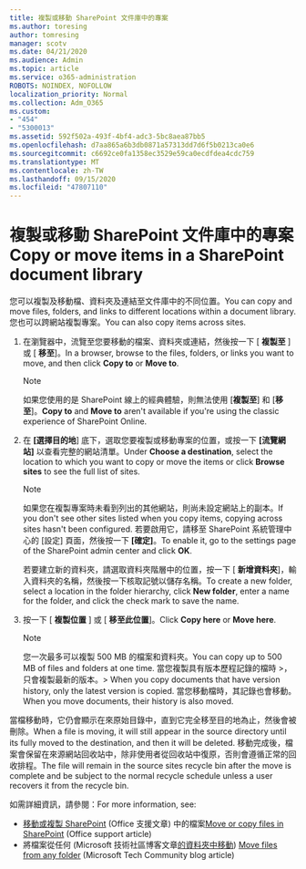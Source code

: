 ```yaml
---
title: 複製或移動 SharePoint 文件庫中的專案
ms.author: toresing
author: tomresing
manager: scotv
ms.date: 04/21/2020
ms.audience: Admin
ms.topic: article
ms.service: o365-administration
ROBOTS: NOINDEX, NOFOLLOW
localization_priority: Normal
ms.collection: Adm_O365
ms.custom:
- "454"
- "5300013"
ms.assetid: 592f502a-493f-4bf4-adc3-5bc8aea87bb5
ms.openlocfilehash: d7aa865a6b3db0871a57313dd7d6f5b0213ca0e6
ms.sourcegitcommit: c6692ce0fa1358ec3529e59ca0ecdfdea4cdc759
ms.translationtype: MT
ms.contentlocale: zh-TW
ms.lasthandoff: 09/15/2020
ms.locfileid: "47807110"
---
```

# <a name="copy-or-move-items-in-a-sharepoint-document-library"></a><span data-ttu-id="9403e-102">複製或移動 SharePoint 文件庫中的專案</span><span class="sxs-lookup"><span data-stu-id="9403e-102">Copy or move items in a SharePoint document library</span></span>

<span data-ttu-id="9403e-103">您可以複製及移動檔、資料夾及連結至文件庫中的不同位置。</span><span class="sxs-lookup"><span data-stu-id="9403e-103">You can copy and move files, folders, and links to different locations within a document library.</span></span> <span data-ttu-id="9403e-104">您也可以跨網站複製專案。</span><span class="sxs-lookup"><span data-stu-id="9403e-104">You can also copy items across sites.</span></span> 
  
1. <span data-ttu-id="9403e-105">在瀏覽器中，流覽至您要移動的檔案、資料夾或連結，然後按一下 [ **複製至** ] 或 [ **移至**]。</span><span class="sxs-lookup"><span data-stu-id="9403e-105">In a browser, browse to the files, folders, or links you want to move, and then click **Copy to** or **Move to**.</span></span>

    > [!NOTE]
    > <span data-ttu-id="9403e-106">如果您使用的是 SharePoint 線上的經典體驗，則無法使用 [**複製至**] 和 [**移至**]。</span><span class="sxs-lookup"><span data-stu-id="9403e-106">**Copy to** and **Move to** aren't available if you're using the classic experience of SharePoint Online.</span></span>
  
2. <span data-ttu-id="9403e-107">在 **[選擇目的地**] 底下，選取您要複製或移動專案的位置，或按一下 **[流覽網站]** 以查看完整的網站清單。</span><span class="sxs-lookup"><span data-stu-id="9403e-107">Under **Choose a destination**, select the location to which you want to copy or move the items or click **Browse sites** to see the full list of sites.</span></span>

    > [!NOTE]
    > <span data-ttu-id="9403e-108">如果您在複製專案時未看到列出的其他網站，則尚未設定網站上的副本。</span><span class="sxs-lookup"><span data-stu-id="9403e-108">If you don't see other sites listed when you copy items, copying across sites hasn't been configured.</span></span> <span data-ttu-id="9403e-109">若要啟用它，請移至 SharePoint 系統管理中心的 [設定] 頁面，然後按一下 **[確定]**。</span><span class="sxs-lookup"><span data-stu-id="9403e-109">To enable it, go to the settings page of the SharePoint admin center and click **OK**.</span></span>
  
    <span data-ttu-id="9403e-110">若要建立新的資料夾，請選取資料夾階層中的位置，按一下 [ **新增資料夾**]，輸入資料夾的名稱，然後按一下核取記號以儲存名稱。</span><span class="sxs-lookup"><span data-stu-id="9403e-110">To create a new folder, select a location in the folder hierarchy, click **New folder**, enter a name for the folder, and click the check mark to save the name.</span></span>

3. <span data-ttu-id="9403e-111">按一下 [ **複製位置** ] 或 [ **移至此位置**]。</span><span class="sxs-lookup"><span data-stu-id="9403e-111">Click **Copy here** or **Move here**.</span></span>

    > [!NOTE]
    > <span data-ttu-id="9403e-112">您一次最多可以複製 500 MB 的檔案和資料夾。</span><span class="sxs-lookup"><span data-stu-id="9403e-112">You can copy up to 500 MB of files and folders at one time.</span></span> <span data-ttu-id="9403e-113">當您複製具有版本歷程記錄的檔時 >，只會複製最新的版本。</span><span class="sxs-lookup"><span data-stu-id="9403e-113">>  When you copy documents that have version history, only the latest version is copied.</span></span> <span data-ttu-id="9403e-114">當您移動檔時，其記錄也會移動。</span><span class="sxs-lookup"><span data-stu-id="9403e-114">When you move documents, their history is also moved.</span></span>
  
 <span data-ttu-id="9403e-115">當檔移動時，它仍會顯示在來原始目錄中，直到它完全移至目的地為止，然後會被刪除。</span><span class="sxs-lookup"><span data-stu-id="9403e-115">When a file is moving, it will still appear in the source directory until its fully moved to the destination, and then it will be deleted.</span></span> <span data-ttu-id="9403e-116">移動完成後，檔案會保留在來源網站回收站中，除非使用者從回收站中復原，否則會遵循正常的回收排程。</span><span class="sxs-lookup"><span data-stu-id="9403e-116">The file will remain in the source sites recycle bin after the move is complete and be subject to the normal recycle schedule unless a user recovers it from the recycle bin.</span></span>

<span data-ttu-id="9403e-117">如需詳細資訊，請參閱：</span><span class="sxs-lookup"><span data-stu-id="9403e-117">For more information, see:</span></span>

 - <span data-ttu-id="9403e-118">[移動或複製 SharePoint](https://support.office.com/article/move-or-copy-files-in-sharepoint-00e2f483-4df3-46be-a861-1f5f0c1a87bc) (Office 支援文章) 中的檔案</span><span class="sxs-lookup"><span data-stu-id="9403e-118">[Move or copy files in SharePoint](https://support.office.com/article/move-or-copy-files-in-sharepoint-00e2f483-4df3-46be-a861-1f5f0c1a87bc) (Office support article)</span></span>
 - <span data-ttu-id="9403e-119">將檔案從任何 (Microsoft 技術社區博客文章[的資料夾中移動](https://techcommunity.microsoft.com/t5/Microsoft-SharePoint-Blog/Now-move-files-anywhere-in-Office-365-SharePoint-and-OneDrive/ba-p/146973)) </span><span class="sxs-lookup"><span data-stu-id="9403e-119">[Move files from any folder](https://techcommunity.microsoft.com/t5/Microsoft-SharePoint-Blog/Now-move-files-anywhere-in-Office-365-SharePoint-and-OneDrive/ba-p/146973) (Microsoft Tech Community blog article)</span></span>  